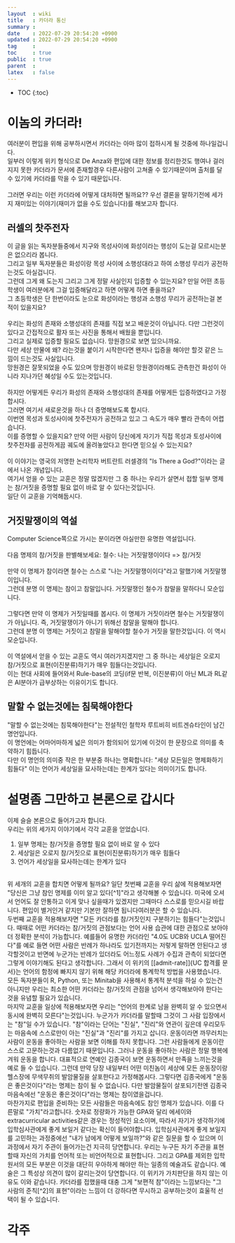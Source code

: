 ```yaml
---
layout  : wiki
title   : 카더라 통신
summary : 
date    : 2022-07-29 20:54:20 +0900
updated : 2022-07-29 20:54:20 +0900
tag     : 
toc     : true
public  : true
parent  : 
latex   : false
---
```

* TOC
{:toc}

# 이놈의 카더라!
여러분이 편입을 위해 공부하시면서 카더라는 아마 많이 접하시게 될 것중에 하나일겁니다.  
일부러 이렇게 위키 형식으로 De Anza와 편입에 대한 정보를 정리한것도 행여나 걸러지지 못한 카더라가 문서에 존재할경우 다른사람이 고쳐줄 수 있기때문이며 출처를 달 수 있기에 카더라를 막을 수 있기 때문입니다.
<br/><br/>
그러면 우리는 이런 카더라에 어떻게 대처하면 될까요??
우선 결론을 말하기전에 세가지 재미있는 이야기(재미가 없을 수도 있습니다)를 해보고자 합니다.

## 러셀의 찻주전자
이 글을 읽는 독자분들중에서 지구와 목성사이에 화성이라는 행성이 도는걸 모르시는분은 없으리라 봅니다.  
그리고 일부 독자분들은 화성이랑 목성 사이에 소행성대라고 하여 소행성 무리가 공전하는것도 아실겁니다.  
그런데 그게 왜 도는지 그리고 그게 정말 사실인지 입증할 수 있는지요? 만일 어떤 초등학생이 여러분에게 그걸 입증해달라고 하면 어떻게 하면 좋을까요?  
그 초등학생은 단 한번이라도 눈으로 화성이라는 행성과 소행성 무리가 공전하는걸 본 적이 있을지요?  
<br/>
우리는 화성의 존재와 소행성대의 존재를 직접 보고 배운것이 아닙니다. 다만 그런것이 있다고 간접적으로 활자 또는 사진을 통해서 배웠을 뿐입니다.  
그리고 실제로 입증할 필요도 없습니다. 망원경으로 보면 있으니까요.  
다만 세상 만물에 왜? 라는것을 붙이기 시작한다면 왠지나 입증을 해야만 할것 같은 느낌이 드는것도 사실입니다.  
망원경은 잘못되었을 수도 있으며 망원경이 바로된 망원경이라해도 관측한건 화성이 아니라 지나가던 혜성일 수도 있는것입니다.  
<br/>
하지만 어떻게든 우리가 화성의 존재와 소행성대의 존재를 어떻게든 입증하였다고 가정 합시다.  
그러면 여기서 새로운것을 하나 더 증명해보도록 합시다.  
이번엔 목성과 토성사이에 찻주전자가 공전하고 있고 그 속도가 매우 빨라 관측이 어렵습니다.  
이를 증명할 수 있을지요? 만약 어떤 사람이 당신에게 자기가 직접 목성과 토성사이에 찻주전자를 공전하게끔 궤도에 올려놓았다고 한다면 믿으실 수 있는지요?  
<br/>
이 이야기는 영국의 저명한 논리학자 버트란트 러셀경의 "Is There a God?"이라는 글에서 나온 개념입니다.  
여기서 얻을 수 있는 교훈은 정말 많겠지만 그 중 하나는 우리가 살면서 접할 일부 명제는 참/거짓을 증명할 필요 없이 바로 알 수 있다는것입니다.  
일단 이 교훈을 기억해둡시다.  

## 거짓말쟁이의 역설
Computer Science쪽으로 가시는 분이라면 아실만한 유명한 역설입니다.  
<br/>
다음 명제의 참/거짓을 판별해보세요:
철수: 나는 거짓말쟁이이다 => 참/거짓  
<br/>
만약 이 명제가 참이라면 철수는 스스로 "나는 거짓말쟁이이다"라고 말했기에 거짓말쟁이입니다.  
그런데 분명 이 명제는 참이고 참말입니다. 거짓말쟁인 철수가 참말을 말하다니 모순입니다.  
<br/>
그렇다면 만약 이 명제가 거짓일때를 봅시다. 이 명제가 거짓이라면 철수는 거짓말쟁이가 아닙니다. 즉, 거짓말쟁이가 아니기 위해선 참말을 말해야 합니다.  
그런데 분명 이 명제는 거짓이고 참말을 말해야할 철수가 거짓을 말한것입니다. 이 역시 모순입니다.  
<br/>
이 역설에서 얻을 수 있는 교훈도 역시 여러가지겠지만 그 중 하나는 세상일은 오로지 참/거짓으로 표현(이진분류)하기가 매우 힘들다는것입니다.  
이는 현대 사회에 들어와서 Rule-base의 코딩(if문 반복, 이진분류)이 아닌 ML과 RL같은 AI분야가 급부상하는 이유이기도 합니다.  

## 말할 수 없는것에는 침묵해야한다
"말할 수 없는것에는 침묵해야한다"는 전설적인 철학자 루트비히 비트겐슈타인이 남긴 명언입니다.  
이 명언에는 어마어마하게 넓은 의미가 함의되어 있기에 이것이 한 문장으로 의미를 축약하기 힘듭니다.  
다만 이 명언의 의미중 작은 한 부분중 하나는 명확합니다: "세상 모든일은 명제화하기 힘들다"
이는 언어가 세상일을 묘사하는데는 한계가 있다는 의미이기도 합니다.  

# 설명좀 그만하고 본론으로 갑시다
이제 슬슬 본론으로 들어가고자 합니다.  
우리는 위의 세가지 이야기에서 각각 교훈을 얻었습니다.
1. 일부 명제는 참/거짓을 증명할 필요 없이 바로 알 수 있다
2. 세상일은 오로지 참/거짓으로 표현(이진분류)하기가 매우 힘들다
3. 언어가 세상일을 묘사하는데는 한계가 있다
<br/>
위 세개의 교훈을 합치면 어떻게 될까요?
일단 첫번째 교훈을 우리 삶에 적용해보자면 "당신은 그냥 참인 명제를 이미 알고 있다[^1]"라고 생각해볼 수 있습니다.  
미국에 오셔서 언어도 잘 안통하고 이게 맞나 싶을때가 있겠지만 그때마다 스스로를 믿으시길 바랍니다. 편입이 별거인거 같지만 기본만 잘하면 됩니다여러분은 할 수 있습니다.  
<br/>
두번째 교훈을 적용해보자면 "모든 카더라를 참/거짓인지 구분하기는 힘들다"는것입니다.  
때때로 어떤 카더라는 참/거짓의 관점보다는 언어 사용 습관에 대한 관점으로 보아야 더 정확한 분석이 가능합니다.  
예를들어 유명한 카더라인 "4.0도 UCB와 UCLA 떨어진다"를 예로 들면 어떤 사람은 반례가 하나라도 있기전까지는 저렇게 말하면 안된다고 생각할것이고 반면에 누군가는 반례가 있더라도 어느정도 사례가 수집과 관측이 되었다면 그렇게 이야기해도 된다고 생각합니다. 그래서 이 위키의 [[admit-rate]]{UC 합격률 문서}는 언어의 함정에 빠지지 않기 위해 해당 카더라에 통계학적 방법을 사용했습니다.  
모든 독자분들이 R, Python, 또는 Minitab을 사용해서 통계적 분석을 하실 수 있는건 아니지만 우리는 최소한 어떤 카더라는 참/거짓의 관점을 넘어서 생각해보아야 한다는것을 유념할 필요가 있습니다.  
<br/>
마지막 교훈을 일상에 적용해보자면 우리는 "언어의 한계로 남을 완벽히 알 수 있으면서 동시에 완벽히 모른다"는것입니다.  
누군가가 카더라를 말할때 그것이 그 사람 입장에서는 "참"일 수가 있습니다.  
"참"이라는 단어는 "진실", "진리"와 연관이 깊은데 우리모두는 마음속에 스스로만이 아는 "진실"과 "진리"를 가지고 삽니다.  
운동이라면 까무러치는 사람이 운동을 좋아하는 사람을 보면 이해를 하지 못합니다. 그런 사람들에게 운동이란 스스로 고문하는것과 다름없기 때문입니다.  
그러나 운동을 좋아하는 사람은 정말 행복에 겨워 운동을 합니다. 대표적으로 연예인 김종국이 보면 운동하면서 만족을 느끼는것을 예로 들 수 있습니다.  
그런데 만약 당장 내일부터 어떤 미친놈이 세상에 모든 운동장이랑 헬스장에 무색무취의 발암물질을 살포한다고 가정해봅시다.  
그렇다면 김종국에게 "운동은 좋은것이다"라는 명제는 참이 될 수 없습니다. 다만 발암물질이 살포되기전엔 김종국 마음속에선 "운동은 좋은것이다"라는 명제는 참이였을겁니다.   
<br/>
마찬가지로 편입을 준비하는 모든 사람들은 마음속에도 참인 명제가 있습니다. 이를 다른말로 "가치"라고합니다.  
숫자로 정량화가 가능한 GPA와 달리 에세이와 extracurricular activities같은 경우는 정성적인 요소이며, 따라서 자기가 생각하기에 입학심사관에게 좋게 보일거 같다는 확신이 들어야합니다.  입학심사관에게 좋게 보일지를 고민하는 과정중에선 "내가 남에게 어떻게 보일까?"와 같은 질문을 할 수 있으며 이 과정에서 자기 주관이 들어가는건 지극히 당연합니다.  
우리는 누구든 자기 주관을 표현할때 자신의 가치를 언어적 또는 비언어적으로 표현합니다. 그리고 GPA를 제외한 입학원서의 모든 부분은 이것을 대단히 우아하게 해야만 하는 일종의 예술과도 같습니다.  
예술은 그 특성상 의견이 많이 갈리는것이 당연합니다. 이 위키가 가치판단을 하지 않는 이유도 이와 같습니다.  
카더라를 접했을때 대충 그게 "보편적 참"이라는 느낌보다는 "그 사람의 준칙[^2]의 표현"이라는 느낌이 더 강하다면 무시하고 공부하는것이 효울적 선택이 될 수 있습니다.  

# 각주
[^1]: 상식대로
[^2]: 준칙: 칸트의 윤리학에서 나온개념
